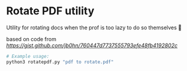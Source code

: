 # Rotate PDF utility

Utility for rotating docs when the prof is too lazy to do so themselves 🥲

based on code from *https://gist.github.com/jb0hn/760447d7737555793efe48fb4192802c*

```bash
# Example usage:
python3 rotatepdf.py "pdf to rotate.pdf"
```